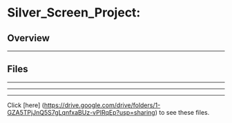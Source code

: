 # Silver_Screen_Project:
## Overview 
--------
## Files
-----
----
----
Click  [here] (https://drive.google.com/drive/folders/1-GZA5TPjJnQ5S7gLqnfxaBUz-vPIRqEp?usp=sharing) to see these files.
